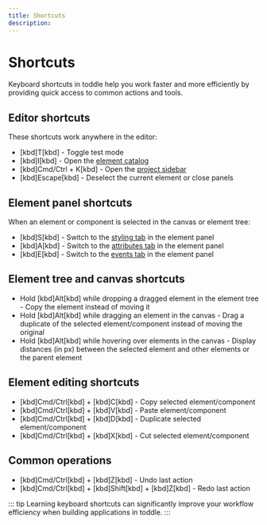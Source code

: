 ```yaml
---
title: Shortcuts
description:
---
```


# Shortcuts
Keyboard shortcuts in toddle help you work faster and more efficiently by providing quick access to common actions and tools.

## Editor shortcuts
These shortcuts work anywhere in the editor:
- [kbd]T[kbd] - Toggle test mode
- [kbd]I[kbd] - Open the [element catalog](/the-editor/element-tree#element-catalog)
- [kbd]Cmd/Ctrl + K[kbd] - Open the [project sidebar](/the-editor/project-sidebar)
- [kbd]Escape[kbd] - Deselect the current element or close panels

## Element panel shortcuts
When an element or component is selected in the canvas or element tree:
- [kbd]S[kbd] - Switch to the [styling tab](/the-editor/element-panel#styling) in the element panel
- [kbd]A[kbd] - Switch to the [attributes tab](/the-editor/element-panel#attributes) in the element panel
- [kbd]E[kbd] - Switch to the [events tab](/the-editor/element-panel#events) in the element panel

## Element tree and canvas shortcuts
- Hold [kbd]Alt[kbd] while dropping a dragged element in the element tree - Copy the element instead of moving it
- Hold [kbd]Alt[kbd] while dragging an element in the canvas - Drag a duplicate of the selected element/component instead of moving the original
- Hold [kbd]Alt[kbd] while hovering over elements in the canvas - Display distances (in px) between the selected element and other elements or the parent element

## Element editing shortcuts
- [kbd]Cmd/Ctrl[kbd] + [kbd]C[kbd] - Copy selected element/component
- [kbd]Cmd/Ctrl[kbd] + [kbd]V[kbd] - Paste element/component
- [kbd]Cmd/Ctrl[kbd] + [kbd]D[kbd] - Duplicate selected element/component
- [kbd]Cmd/Ctrl[kbd] + [kbd]X[kbd] - Cut selected element/component

## Common operations
- [kbd]Cmd/Ctrl[kbd] + [kbd]Z[kbd] - Undo last action
- [kbd]Cmd/Ctrl[kbd] + [kbd]Shift[kbd] + [kbd]Z[kbd] - Redo last action


::: tip
Learning keyboard shortcuts can significantly improve your workflow efficiency when building applications in toddle.
:::